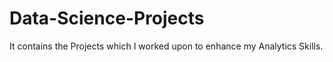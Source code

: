 # Data-Science-Projects
It contains the Projects which I worked upon to enhance my Analytics Skills.
